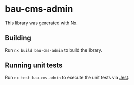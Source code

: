 # bau-cms-admin

This library was generated with [Nx](https://nx.dev).

## Building

Run `nx build bau-cms-admin` to build the library.

## Running unit tests

Run `nx test bau-cms-admin` to execute the unit tests via [Jest](https://jestjs.io).
